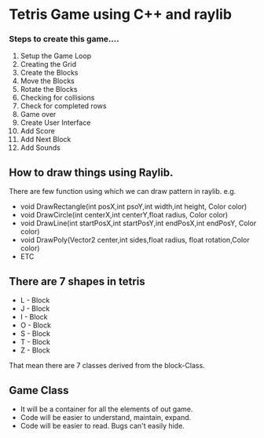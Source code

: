 # Tetris Game using C++ and raylib

### Steps to create this game....

1. Setup the Game Loop
2. Creating the Grid
3. Create the Blocks
4. Move the Blocks
5. Rotate the Blocks
6. Checking for collisions
7. Check for completed rows
8. Game over
9. Create User Interface
10. Add Score
11. Add Next Block
12. Add Sounds

## How to draw things using Raylib.

There are few function using which we can draw pattern in raylib. e.g.

- void DrawRectangle(int posX,int psoY,int width,int height, Color color)
- void DrawCircle(int centerX,int centerY,float radius, Color color)
- void DrawLine(int startPosX,int startPosY,int endPosX,int endPosY, Color color)
- void DrawPoly(Vector2 center,int sides,float radius, float rotation,Color color)
- ETC

## There are 7 shapes in tetris

- L - Block
- J - Block
- I - Block
- O - Block
- S - Block
- T - Block
- Z - Block

That mean there are 7 classes derived from the block-Class.

## Game Class

- It will be a container for all the elements of out game.
- Code will be easier to understand, maintain, expand.
- Code will be easier to read. Bugs can't easily hide.
